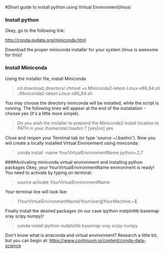 #Short guide to install python using Virtual Environment(linux)

### Install python

Okey, go to the following link: 

<http://conda.pydata.org/miniconda.html>

Download the proper miniconda installer for your system (linux is awesome for this)!

### Install Miniconda
Using the installer file, install Miniconda

>cd download_directory/
>chmod +x Miniconda2-latest-Linux-x86_64.sh
>./Miniconda2-latest-Linux-x86_64.sh

You may choose the directory miniconda will be installed, while the script is running.
The following lines will appear at the end of the installation - choose yes (it's a little more simple).


>Do you wish the installer to prepend the Miniconda2 install location
>to PATH in your /home/otel/.bashrc ? [yes|no]
>yes

Close and reopen your Terminal tab (or type 'source ~/.bashrc').
Now you will create a locally installed Virtual Environment using miniconda:

>conda install -name YourVirtualEnvironmentName python=2.7

####Activating miniconda virtual environment and installing python packages
Okey, your YourVirtualEnvironmentName environment is ready!
You need to activate by typing on terminal:

>source activate YourVirtualEnvironmentName

Your terminal line will look like:

>(YourVirtualEnvironmentName)YourUser@YourMachine:~$ 

Finally install the desired packages (in our case ipython matplotlib basemap xray scipy numpy)!

>conda install ipython matplotlib basemap xray scipy numpy

Don't know what is anaconda and virtual environment? Research a little bit, but you can begin at:
<https://www.continuum.io/content/conda-data-science>